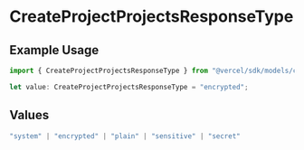 # CreateProjectProjectsResponseType

## Example Usage

```typescript
import { CreateProjectProjectsResponseType } from "@vercel/sdk/models/createprojectop.js";

let value: CreateProjectProjectsResponseType = "encrypted";
```

## Values

```typescript
"system" | "encrypted" | "plain" | "sensitive" | "secret"
```
